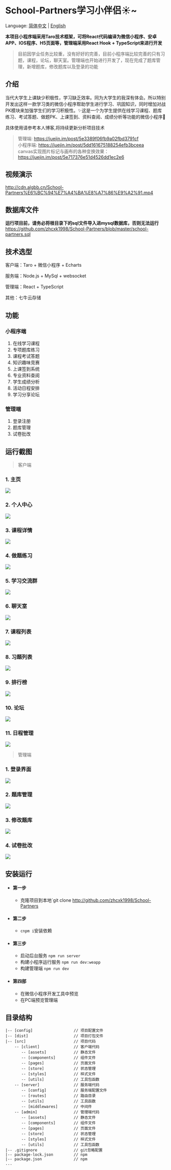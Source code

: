 # School-Partners学习小伴侣:sunny:~

Language: [简体中文](README-CH.md) | [English](README.md)

**本项目小程序端采用Taro技术框架，可将React代码编译为微信小程序、安卓APP、IOS程序、H5页面等，管理端采用React Hook + TypeScript来进行开发**

> 目前因学业任务比较重，没有好好的完善，目前小程序端比较完善的只有习题，课程，论坛，聊天室。管理端也开始进行开发了，现在完成了题库管理，新增题库，修改题库以及登录的功能

## 介绍
当代大学生上课缺少积极性，学习缺乏效率。同为大学生的我深有体会。所以特别开发出这样一款学习类的微信小程序帮助学生进行学习、巩固知识，同时增加对战PK模块来加强学生们的学习积极性。:sparkles:这是一个为学生提供在线学习课程、题库练习、考试答题、做题PK、上课签到、资料查阅、成绩分析等功能的微信小程序:pig:

具体使用请参考本人博客,将持续更新分析项目技术
> 管理端: https://juejin.im/post/5e3389f06fb9a02fbd3791cf  
> 小程序端: https://juejin.im/post/5dd161675188254efb3bceea    
> canvas实现图片标记与画布的各种变换效果：https://juejin.im/post/5e717376e51d4526dd1ec2e6


## 视频演示
http://cdn.algbb.cn/School-Partners%E6%BC%94%E7%A4%BA%E8%A7%86%E9%A2%91.mp4

## 数据库文件
**运行项目前，请务必将根目录下的sql文件导入进mysql数据库，否则无法运行**
https://github.com/zhcxk1998/School-Partners/blob/master/school-partners.sql

## 技术选型

客户端：Taro + 微信小程序 + Echarts

服务端：Node.js + MySql + websocket

管理端：React + TypeScript

其他：七牛云存储

## 功能
### 小程序端
1. 在线学习课程
2. 专项题库练习
3. 课程考试答题
4. 知识趣味竞赛
5. 上课签到系统
6. 专业资料查阅
7. 学生成绩分析
8. 活动日程安排
9. 学习分享论坛


### 管理端
1. 登录注册
2. 题库管理
3. 试卷批改

## 运行截图

> 客户端
### 1. 主页
![](http://cdn.algbb.cn/screenshots/index.png)

### 2. 个人中心
![](http://cdn.algbb.cn/screenshots/dashboard.png)

### 3. 课程详情
![](http://cdn.algbb.cn/screenshots/course.png)

### 4. 做题练习
![](http://cdn.algbb.cn/screenshots/exercise.png)

### 5. 学习交流群
![](http://cdn.algbb.cn/screenshots/contacts.png)

### 6. 聊天室
![](http://cdn.algbb.cn/screenshots/chatroom.png)

### 7. 课程列表
![](http://cdn.algbb.cn/screenshots/courseList.png)

### 8. 习题列表
![](http://cdn.algbb.cn/screenshots/exerciseList.png)

### 9. 排行榜
![](http://cdn.algbb.cn/screenshots/rank.png)

### 10. 论坛
![](http://cdn.algbb.cn/screenshots/forumList.png)

### 11. 日程管理
![](http://cdn.algbb.cn/screenshots/schedule.png)

> 管理端

### 1. 登录界面
![](http://cdn.algbb.cn/screenshots/school-partners/管理端登录.png)

### 2. 题库管理
![](http://cdn.algbb.cn/screenshots/school-partners/题库管理.png)

### 3. 修改题库
![](http://cdn.algbb.cn/screenshots/school-partners/修改题库.png)

### 4. 试卷批改
![](http://cdn.algbb.cn/screenshots/mark-paper.png)

## 安装运行

* #### 第一步
    * 克隆项目到本地`git clone http://github.com/zhcxk1998/School-Partners
* #### 第二步
    * `cnpm i`安装依赖
* #### 第三步
    * 启动后台服务 `npm run server`
    * 构建小程序运行服务 `npm run dev:weapp`
    * 构建管理端 `npm run dev`
* #### 第四部
    * 在微信小程序开发工具中预览
    * 在PC端预览管理端

## 目录结构

    |-- [config]                  // 项目配置文件
    |-- [dist]                    // 项目打包文件
    |-- [src]                     // 项目代码
        -- [client]               // 客户端代码
           -- [assets]            // 静态文件
           -- [components]        // 组件文件
           -- [pages]             // 页面文件
           -- [store]             // 状态管理
           -- [styles]            // 样式文件
           -- [utils]             // 工具包函数
        -- [server]               // 服务端代码
           -- [config]            // 服务端配置文件
           -- [routes]            // 路由目录
           -- [utils]             // 工具函数
           -- [middlewares]       // 中间件
        -- [admin]                // 管理端代码
           -- [assets]            // 静态文件
           -- [components]        // 组件文件
           -- [pages]             // 页面文件
           -- [store]             // 状态管理
           -- [styles]            // 样式文件
           -- [utils]             // 工具包函数
    |-- .gitignore                // git忽略配置
    |-- package-lock.json         // npm
    |-- package.json              // npm
    ...
